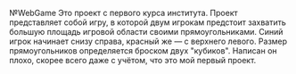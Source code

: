 №WebGame
Это проект с первого курса института. Проект представляет собой игру, в которой двум игрокам предстоит захватить большую площадь игровой области своими прямоугольниками.
Синий игрок начинает снизу справа, красный же — с верхнего левого. Размер прямоугольников определяется броском двух "кубиков".
Написан он плохо, скорее всего даже с учётом, что это мой первый проект.
